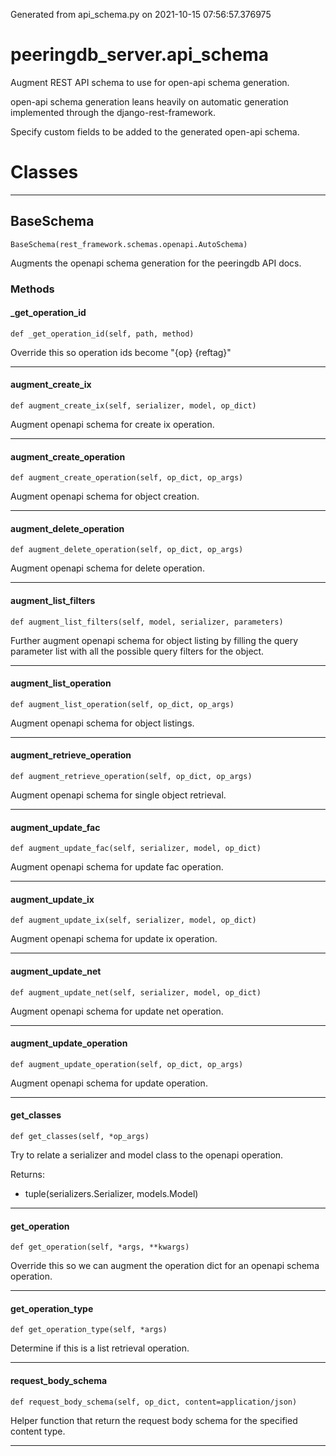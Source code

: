 Generated from api_schema.py on 2021-10-15 07:56:57.376975

# peeringdb_server.api_schema

Augment REST API schema to use for open-api schema generation.

open-api schema generation leans heavily on automatic generation
implemented through the django-rest-framework.

Specify custom fields to be added to the generated open-api schema.

# Classes
---

## BaseSchema

```
BaseSchema(rest_framework.schemas.openapi.AutoSchema)
```

Augments the openapi schema generation for
the peeringdb API docs.


### Methods

#### _get_operation_id
`def _get_operation_id(self, path, method)`

Override this so operation ids become "{op} {reftag}"

---
#### augment_create_ix
`def augment_create_ix(self, serializer, model, op_dict)`

Augment openapi schema for create ix operation.

---
#### augment_create_operation
`def augment_create_operation(self, op_dict, op_args)`

Augment openapi schema for object creation.

---
#### augment_delete_operation
`def augment_delete_operation(self, op_dict, op_args)`

Augment openapi schema for delete operation.

---
#### augment_list_filters
`def augment_list_filters(self, model, serializer, parameters)`

Further augment openapi schema for object listing by filling
the query parameter list with all the possible query filters
for the object.

---
#### augment_list_operation
`def augment_list_operation(self, op_dict, op_args)`

Augment openapi schema for object listings.

---
#### augment_retrieve_operation
`def augment_retrieve_operation(self, op_dict, op_args)`

Augment openapi schema for single object retrieval.

---
#### augment_update_fac
`def augment_update_fac(self, serializer, model, op_dict)`

Augment openapi schema for update fac operation.

---
#### augment_update_ix
`def augment_update_ix(self, serializer, model, op_dict)`

Augment openapi schema for update ix operation.

---
#### augment_update_net
`def augment_update_net(self, serializer, model, op_dict)`

Augment openapi schema for update net operation.

---
#### augment_update_operation
`def augment_update_operation(self, op_dict, op_args)`

Augment openapi schema for update operation.

---
#### get_classes
`def get_classes(self, *op_args)`

Try to relate a serializer and model class to the openapi operation.

Returns:

- tuple(serializers.Serializer, models.Model)

---
#### get_operation
`def get_operation(self, *args, **kwargs)`

Override this so we can augment the operation dict
for an openapi schema operation.

---
#### get_operation_type
`def get_operation_type(self, *args)`

Determine if this is a list retrieval operation.

---
#### request_body_schema
`def request_body_schema(self, op_dict, content=application/json)`

Helper function that return the request body schema
for the specified content type.

---
